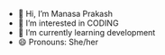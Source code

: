 - 👋 Hi, I’m Manasa Prakash
- 👀 I’m interested in CODING
- 🌱 I’m currently learning development
- 😄 Pronouns: She/her

<!---
ManasaPrakash18/ManasaPrakash is a ✨ special ✨ repository because its `README.md` (this file) appears on your GitHub profile.
You can click the Preview link to take a look at your changes.
--->
